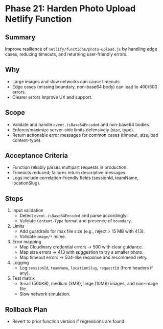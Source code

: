 # Phase 21: Harden Photo Upload Netlify Function

## Summary
Improve resilience of `netlify/functions/photo-upload.js` by handling edge cases, reducing timeouts, and returning user-friendly errors.

## Why
- Large images and slow networks can cause timeouts.
- Edge cases (missing boundary, non-base64 body) can lead to 400/500 errors.
- Clearer errors improve UX and support.

## Scope
- Validate and handle `event.isBase64Encoded` and non-base64 bodies.
- Enforce/maximize server-side limits defensively (size, type).
- Return actionable error messages for common cases (timeout, size, bad content-type).

## Acceptance Criteria
- Function reliably parses multipart requests in production.
- Timeouts reduced; failures return descriptive messages.
- Logs include correlation-friendly fields (sessionId, teamName, locationSlug).

## Steps
1. Input validation
   - Detect `event.isBase64Encoded` and parse accordingly.
   - Validate `Content-Type` format and presence of `boundary`.
2. Limits
   - Add guardrails for max file size (e.g., reject > 15 MB with 413).
   - Validate `image/*` mime.
3. Error mapping
   - Map Cloudinary credential errors → 500 with clear guidance.
   - Map size errors → 413 with suggestion to try a smaller photo.
   - Map timeout errors → 504-like response and recommend retry.
4. Logging
   - Log `sessionId`, `teamName`, `locationSlug`, `requestId` (from headers if any).
5. Test matrix
   - Small (500KB), medium (3MB), large (10MB) images, and non-image file.
   - Slow network simulation.

## Rollback Plan
- Revert to prior function version if regressions are found.
